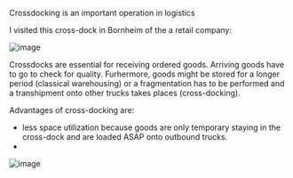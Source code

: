 Crossdocking is an important operation in logistics


I visited this cross-dock in Bornheim of the a retail company:

![image](https://user-images.githubusercontent.com/29587190/150125900-1140b716-be98-424d-898e-638ee7f12715.png)

Crossdocks are essential for receiving ordered goods. Arriving goods have to go to check for quality. Furhermore, goods might be stored for a longer period (classical warehousing) or a fragmentation has to be performed and a transhipment onto other trucks takes places (cross-docking). 

Advantages of cross-docking are:
- less space utilization because goods are only temporary staying in the cross-dock and are loaded ASAP onto outbound trucks.
- 
![image](https://user-images.githubusercontent.com/29587190/150127154-2f6184b7-8360-423f-a870-9495b06d5e74.png)
